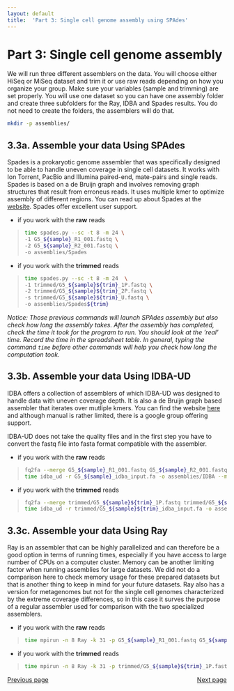 ```yaml
---
layout: default
title:  'Part 3: Single cell genome assembly using SPAdes'
---
```


# Part 3: Single cell genome assembly

We will run three different assemblers on the data. You will choose either HiSeq or MiSeq dataset and trim it or use raw reads depending on how you organize your group. Make sure your variables (sample and trimming) are set properly. You will use one dataset so you can have one assembly folder and create three subfolders for the Ray, IDBA and Spades results. You do not need to create the folders, the assemblers will do that.

```sh
mkdir -p assemblies/
```

## 3.3a. Assemble your data Using SPAdes

Spades is a prokaryotic genome assembler that was specifically designed to be able to handle uneven coverage in single cell datasets. It works with Ion Torrent, PacBio and Illumina paired-end, mate-pairs and single reads. Spades is based on a de Bruijn graph and involves removing graph structures that result from erroneus reads. It uses multiple kmer to optimize assembly of different regions. You can read up about Spades at the [website](http://bioinf.spbau.ru/spades). Spades offer excellent user support.

* if you work with the **raw** reads  

>```sh
>time spades.py --sc -t 8 -m 24 \
>-1 G5_${sample}_R1_001.fastq \
>-2 G5_${sample}_R2_001.fastq \
>-o assemblies/Spades
>```

* if you work with the **trimmed** reads  

>```sh
>time spades.py --sc -t 8 -m 24  \
>-1 trimmed/G5_${sample}${trim}_1P.fastq \
>-2 trimmed/G5_${sample}${trim}_2P.fastq \
>-s trimmed/G5_${sample}${trim}_U.fastq \
>-o assemblies/Spades${trim}
>```


*Notice: Those previous commands will launch SPAdes assembly but also check how long the assembly takes. After the assembly has completed, check the time it took for the program to run. You should look at the 'real' time. 
Record the time in the spreadsheet table.
In general, typing the command ```time``` before other commands will help you check how long the computation took.*


## 3.3b. Assemble your data Using IDBA-UD

IDBA offers a collection of assemblers of which IDBA-UD was designed to handle data with uneven coverage depth. It is also a de Bruijn graph based assembler that iterates over mutliple kmers. You can find the website [here](http://i.cs.hku.hk/~alse/hkubrg/projects/idba_ud/) and although manual is rather limited, there is a google group offering support. 

IDBA-UD does not take the quality files and in the first step you have to convert the fastq file into fasta format compatible with the assembler.

* if you work with the **raw** reads

>```sh
>fq2fa --merge G5_${sample}_R1_001.fastq G5_${sample}_R2_001.fastq G5_${sample}_idba_input.fa
>time idba_ud -r G5_${sample}_idba_input.fa -o assemblies/IDBA --maxk 124
>```

* if you work with the **trimmed** reads

>```sh
>fq2fa --merge trimmed/G5_${sample}${trim}_1P.fastq trimmed/G5_${sample}${trim}_2P.fastq trimmed/G5_${sample}${trim}_idba_input.fa
>time idba_ud -r trimmed/G5_${sample}${trim}_idba_input.fa -o assemblies/IDBA${trim} --maxk 124 
>```

## 3.3c. Assemble your data Using Ray

Ray is an assembler that can be highly parallelized and can therefore be a good option in terms of running times, especially if you have access to large number of CPUs on a computer cluster. Memory can be another limiting factor when running assemblies for large datasets. We did not do a comparison here to check memory usage for these prepared datasets but that is another thing to keep in mind for your future datasets. Ray also has a version for metagenomes but not for the single cell genomes characterized by the extreme coverage differences, so in this case it surves the purpose of a regular assembler used for comparison with the two specialized assemblers.

* if you work with the **raw** reads

>```sh
>time mpirun -n 8 Ray -k 31 -p G5_${sample}_R1_001.fastq G5_${sample}_R2_001.fastq -o assemblies/Ray &> assemblies/ray.log 
>```

* if you work with the **trimmed** reads

>```sh
>time mpirun -n 8 Ray -k 31 -p trimmed/G5_${sample}${trim}_1P.fastq trimmed/G5_${sample}${trim}_2P.fastq -o assemblies/Ray${trim} &> assemblies/ray.log 
>```


<div>
 <span style="float:left"><a class="btn btn-primary" href="scg_part3_2"> Previous page</a></span>
 <span style="float:right"><a class="btn btn-primary" href="scg_part3_4"> Next page</a></span>
</div>

